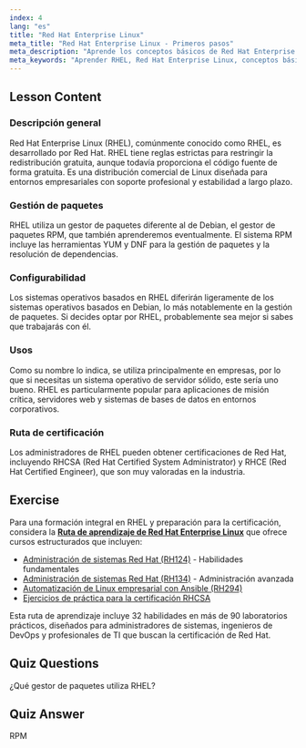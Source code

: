 ```yaml
---
index: 4
lang: "es"
title: "Red Hat Enterprise Linux"
meta_title: "Red Hat Enterprise Linux - Primeros pasos"
meta_description: "Aprende los conceptos básicos de Red Hat Enterprise Linux (RHEL), su gestor de paquetes RPM y sus usos empresariales. Comprende las diferencias y beneficios clave de RHEL."
meta_keywords: "Aprender RHEL, Red Hat Enterprise Linux, conceptos básicos de RHEL, gestor de paquetes RPM, SO de servidor Linux, RHEL para principiantes, guía de RHEL"
---
```


## Lesson Content

### Descripción general

Red Hat Enterprise Linux (RHEL), comúnmente conocido como RHEL, es desarrollado por Red Hat. RHEL tiene reglas estrictas para restringir la redistribución gratuita, aunque todavía proporciona el código fuente de forma gratuita. Es una distribución comercial de Linux diseñada para entornos empresariales con soporte profesional y estabilidad a largo plazo.

### Gestión de paquetes

RHEL utiliza un gestor de paquetes diferente al de Debian, el gestor de paquetes RPM, que también aprenderemos eventualmente. El sistema RPM incluye las herramientas YUM y DNF para la gestión de paquetes y la resolución de dependencias.

### Configurabilidad

Los sistemas operativos basados en RHEL diferirán ligeramente de los sistemas operativos basados en Debian, lo más notablemente en la gestión de paquetes. Si decides optar por RHEL, probablemente sea mejor si sabes que trabajarás con él.

### Usos

Como su nombre lo indica, se utiliza principalmente en empresas, por lo que si necesitas un sistema operativo de servidor sólido, este sería uno bueno. RHEL es particularmente popular para aplicaciones de misión crítica, servidores web y sistemas de bases de datos en entornos corporativos.

### Ruta de certificación

Los administradores de RHEL pueden obtener certificaciones de Red Hat, incluyendo RHCSA (Red Hat Certified System Administrator) y RHCE (Red Hat Certified Engineer), que son muy valoradas en la industria.

## Exercise

Para una formación integral en RHEL y preparación para la certificación, considera la **[Ruta de aprendizaje de Red Hat Enterprise Linux](https://labex.io/es/skilltrees/rhel)** que ofrece cursos estructurados que incluyen:

- [Administración de sistemas Red Hat (RH124)](https://labex.io/es/courses/red-hat-system-administration-rh124-labs) - Habilidades fundamentales
- [Administración de sistemas Red Hat (RH134)](https://labex.io/es/courses/red-hat-system-administration-rh134-labs) - Administración avanzada
- [Automatización de Linux empresarial con Ansible (RH294)](https://labex.io/es/courses/red-hat-enterprise-linux-automation-with-ansible-rh294)
- [Ejercicios de práctica para la certificación RHCSA](https://labex.io/es/courses/rhcsa-certification-exam-practice-exercises)

Esta ruta de aprendizaje incluye 32 habilidades en más de 90 laboratorios prácticos, diseñados para administradores de sistemas, ingenieros de DevOps y profesionales de TI que buscan la certificación de Red Hat.

## Quiz Questions

¿Qué gestor de paquetes utiliza RHEL?

## Quiz Answer

RPM
